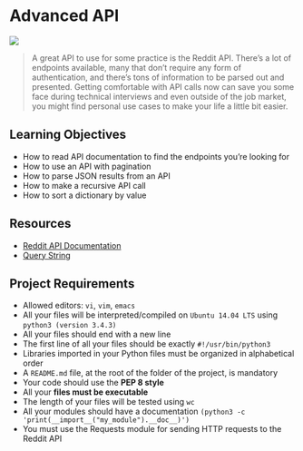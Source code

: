 # Advanced API

![](https://nordicapis.com/wp-content/uploads/How-API-Security-Has-Advanced-With-The-Dawn-of-AI-1024x576.png)

> A great API to use for some practice is the Reddit API. There’s a lot of endpoints available, many that don’t require any form of authentication, and there’s tons of information to be parsed out and presented. Getting comfortable with API calls now can save you some face during technical interviews and even outside of the job market, you might find personal use cases to make your life a little bit easier.

## Learning Objectives

- How to read API documentation to find the endpoints you’re looking for
- How to use an API with pagination
- How to parse JSON results from an API
- How to make a recursive API call
- How to sort a dictionary by value

## Resources

- [Reddit API Documentation](https://www.reddit.com/dev/api/)
- [Query String](https://en.wikipedia.org/wiki/Query_string)

## Project Requirements

- Allowed editors: `vi`, `vim`, `emacs`
- All your files will be interpreted/compiled on `Ubuntu 14.04 LTS` using `python3 (version 3.4.3)`
- All your files should end with a new line
- The first line of all your files should be exactly `#!/usr/bin/python3`
- Libraries imported in your Python files must be organized in alphabetical order
- A `README.md` file, at the root of the folder of the project, is mandatory
- Your code should use the __PEP 8 style__
- All your __files must be executable__
- The length of your files will be tested using `wc`
- All your modules should have a documentation `(python3 -c 'print(__import__("my_module").__doc__)')`
- You must use the Requests module for sending HTTP requests to the Reddit API